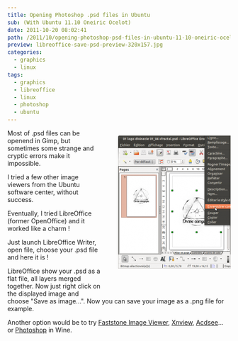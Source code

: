 ```yaml
---
title: Opening Photoshop .psd files in Ubuntu
sub: (With Ubuntu 11.10 Oneiric Ocelot)
date: 2011-10-20 08:02:41
path: /2011/10/opening-photoshop-psd-files-in-ubuntu-11-10-oneiric-ocelot/
preview: libreoffice-save-psd-preview-320x157.jpg
categories:
  - graphics
  - linux
tags:
  - graphics
  - libreoffice
  - linux
  - photoshop
  - ubuntu
---
```


<div style="float: right; margin: 0 0 40px 40px">

![Save action in Libre Office](libreoffice-save-psd.png)

</div>

Most of .psd files can be openend in Gimp, but sometimes some strange and cryptic errors make it impossible.

I tried a few other image viewers from the Ubuntu software center, without success.

Eventually, I tried LibreOffice (former OpenOffice) and it worked like a charm !

Just launch LibreOffice Writer, open file, choose your .psd file and here it is !

LibreOffice show your .psd as a flat file, all layers merged together. Now just right click on the displayed image and choose "Save as image...". Now you can save your image as a .png file for example.

Another option would be to try [Faststone Image Viewer](http://appdb.winehq.org/objectManager.php?sClass=application&iId=3415), [Xnview](http://appdb.winehq.org/objectManager.php?sClass=application&iId=1927), [Acdsee](http://appdb.winehq.org/objectManager.php?sClass=application&iId=299)... or [Photoshop](http://appdb.winehq.org/appview.php?appId=17) in Wine.
